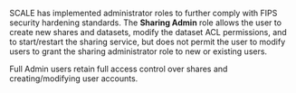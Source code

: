 &NewLine;

SCALE has implemented administrator roles to further comply with FIPS security hardening standards.
The **Sharing Admin** role allows the user to create new shares and datasets, modify the dataset ACL permissions, and to start/restart the sharing service, but does not permit the user to modify users to grant the sharing administrator role to new or existing users.

Full Admin users retain full access control over shares and creating/modifying user accounts.
